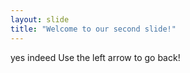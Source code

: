 ```yaml
---
layout: slide
title: "Welcome to our second slide!"
---
```

yes indeed
Use the left arrow to go back!
